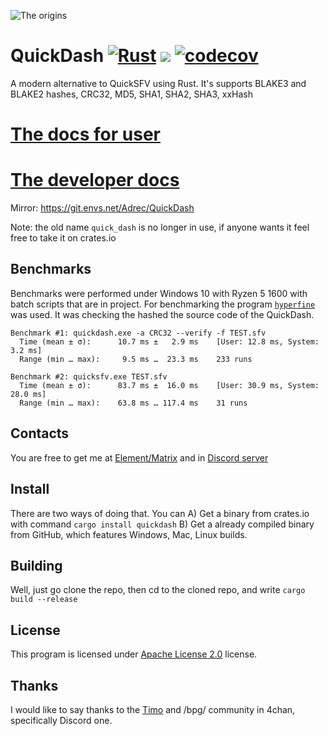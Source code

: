 ![The origins](https://raw.githubusercontent.com/AndreVuillemot160/QuickDash/main/1620228832249.jpg)


# QuickDash [![Rust](https://github.com/AndreVuillemot160/QuickDash/actions/workflows/rust.yml/badge.svg)](https://github.com/AndreVuillemot160/QuickDash/actions/workflows/rust.yml) [![](https://meritbadge.herokuapp.com/quickdash)](https://crates.io/crates/quickdash) [![codecov](https://codecov.io/gh/AndreVuillemot160/QuickDash/branch/main/graph/badge.svg?token=YA4NPM8NPJ)](https://codecov.io/gh/AndreVuillemot160/QuickDash)
A modern alternative to QuickSFV using Rust. It's supports BLAKE3 and BLAKE2 hashes, CRC32, MD5, SHA1, SHA2, SHA3, xxHash

# [The docs for user](https://github.com/AndreVuillemot160/QuickDash/blob/main/DOCS.md)
# [The developer docs](https://docs.rs/quickdash/0.5.5/quickdash)
Mirror: https://git.envs.net/Adrec/QuickDash

Note: the old name `quick_dash` is no longer in use, if anyone wants it feel free to take it on crates.io

## Benchmarks
Benchmarks were performed under Windows 10 with Ryzen 5 1600 with batch scripts that are in project.
For benchmarking the program [`hyperfine`](https://github.com/sharkdp/hyperfine) was used.
It was checking the hashed the source code of the QuickDash.

```
Benchmark #1: quickdash.exe -a CRC32 --verify -f TEST.sfv
  Time (mean ± σ):      10.7 ms ±   2.9 ms    [User: 12.8 ms, System: 3.2 ms]
  Range (min … max):     9.5 ms …  23.3 ms    233 runs

Benchmark #2: quicksfv.exe TEST.sfv
  Time (mean ± σ):      83.7 ms ±  16.0 ms    [User: 30.9 ms, System: 28.0 ms]
  Range (min … max):    63.8 ms … 117.4 ms    31 runs
```

## Contacts
You are free to get me at [Element/Matrix](https://matrix.to/#/@cerda:envs.net) and in [Discord server](https://discord.gg/cJFekwznKt)

## Install
There are two ways of doing that. You can
A) Get a binary from crates.io with command `cargo install quickdash`
B) Get a already compiled binary from GitHub, which features Windows, Mac, Linux builds.

## Building
Well, just go clone the repo, then cd to the cloned repo, and write `cargo build --release`

## License
This program is licensed under [Apache License 2.0](https://choosealicense.com/licenses/apache-2.0/) license.

## Thanks
I would like to say thanks to the [Timo](https://github.com/timokoesters) and /bpg/ community in 4chan, specifically Discord one.
